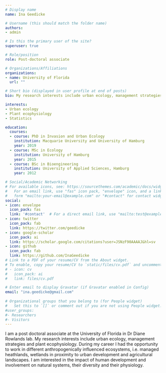 ```yaml
---
# Display name
name: Ina Geedicke

# Username (this should match the folder name)
authors:
- admin

# Is this the primary user of the site?
superuser: true

# Role/position
role: Post-doctoral associate

# Organizations/Affiliations
organizations:
- name: University of Florida
  url: ""

# Short bio (displayed in user profile at end of posts)
bio: My research interests include urban ecology, management strategies and plant ecophysiology. During my career I had the opportunity to work in different anthropogenically influenced ecosystems, i.e. managed heathlands, wetlands in proximity to urban development and agricultural landscapes. I am interested in the impact of human development and involvement on natural systems, their diversity and their physiology.

interests:
- Urban ecology
- Plant ecophysiology
- Statistics

education:
  courses:
  - course: PhD in Invasion and Urban Ecology
    institution: Macquarie University and University of Hamburg
    year: 2019
  - course: MSc in Ecology
    institution: University of Hamburg
    year: 2015
  - course: BSc in Bioengineering
    institution: University of Applied Sciences, Hamburg
    year: 2012

# Social/Academic Networking
# For available icons, see: https://sourcethemes.com/academic/docs/widgets/#icons
#   For an email link, use "fas" icon pack, "envelope" icon, and a link in the
#   form "mailto:your-email@example.com" or "#contact" for contact widget.
social:
- icon: envelope
  icon_pack: fas
  link: '#contact'  # For a direct email link, use "mailto:test@example.org".
- icon: twitter
  icon_pack: fab
  link: https://twitter.com/geedicke
- icon: google-scholar
  icon_pack: ai
  link: https://scholar.google.com/citations?user=JSNzF90AAAAJ&hl=sv
- icon: github
  icon_pack: fab
  link: https://github.com/InaGeedicke
# Link to a PDF of your resume/CV from the About widget.
# To enable, copy your resume/CV to `static/files/cv.pdf` and uncomment the lines below.  
# - icon: cv
#   icon_pack: ai
#   link: files/cv.pdf

# Enter email to display Gravatar (if Gravatar enabled in Config)
email: "ina.geedicke@gmail.com"
  
# Organizational groups that you belong to (for People widget)
#   Set this to `[]` or comment out if you are not using People widget.  
#user_groups:
#- Researchers
#- Visitors
---
```


I am a post doctoral associate at the University of Florida in Dr Diane Rowlands lab. My research interests include urban ecology, management strategies and plant ecophysiology. During my career I had the opportunity to work in different anthropogenically influenced ecosystems, i.e. managed heathlands, wetlands in proximity to urban development and agricultural landscapes. I am interested in the impact of human development and involvement on natural systems, their diversity and their physiology.

